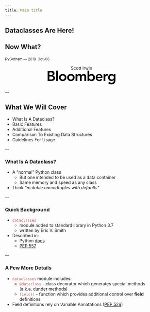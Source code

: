 ```yaml
---
title: Main title
---
```


## Dataclasses Are Here!

## Now What?

<span style="font-size:smaller">PyGotham &mdash; 2018-Oct-06</span>
<center>
Scott Irwin<br/>
<img src="images/bloomberg-logo-black.svg"
     style="border: none; box-shadow: none; height: 45px"
     alt="Bloomberg"><br/>
</center>

--

## What We Will Cover

- What Is A Dataclass?
- Basic Features
- Additional Features
- Comparison To Existing Data Structures
- Guidelines For Usage

--

### What Is A Dataclass?

- A "normal" Python class
  - But one intended to be used as a data container
  - Same memory and speed as any class
- Think _"mutable namedtuples with defaults"_

--

### Quick Background

- <span style="color:indianred">```dataclasses```</span>
  - module added to standard library in Python 3.7
  - written by Eric V. Smith
- Described in:
  - Python [docs](https://docs.python.org/3/library/dataclasses.html)
  - [PEP 557](https://www.python.org/dev/peps/pep-0557/)

--

### A Few More Details

- <span style="color:indianred">```dataclasses```</span> module includes:
  - <span style="color:indianred">```@dataclass```</span> - class decorator which generates special methods (a.k.a. dunder methods)
  - <span style="color:indianred">```field()```</span> - function which provides additional control over **field** definitions
- Field definitions rely on Variable Annotations ([PEP 526](https://www.python.org/dev/peps/pep-0526/))
